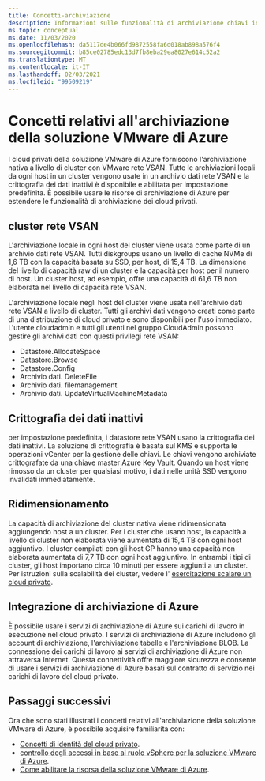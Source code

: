 ```yaml
---
title: Concetti-archiviazione
description: Informazioni sulle funzionalità di archiviazione chiavi in cloud privati della soluzione VMware di Azure.
ms.topic: conceptual
ms.date: 11/03/2020
ms.openlocfilehash: da5117de4b066fd9872558fa6d018ab898a576f4
ms.sourcegitcommit: b85ce02785edc13d7fb8eba29ea8027e614c52a2
ms.translationtype: MT
ms.contentlocale: it-IT
ms.lasthandoff: 02/03/2021
ms.locfileid: "99509219"
---
```

#  <a name="azure-vmware-solution-storage-concepts"></a>Concetti relativi all'archiviazione della soluzione VMware di Azure

I cloud privati della soluzione VMware di Azure forniscono l'archiviazione nativa a livello di cluster con VMware rete VSAN. Tutte le archiviazioni locali da ogni host in un cluster vengono usate in un archivio dati rete VSAN e la crittografia dei dati inattivi è disponibile e abilitata per impostazione predefinita. È possibile usare le risorse di archiviazione di Azure per estendere le funzionalità di archiviazione dei cloud privati.

## <a name="vsan-clusters"></a>cluster rete VSAN

L'archiviazione locale in ogni host del cluster viene usata come parte di un archivio dati rete VSAN. Tutti diskgroups usano un livello di cache NVMe di 1,6 TB con la capacità basata su SSD, per host, di 15,4 TB. La dimensione del livello di capacità raw di un cluster è la capacità per host per il numero di host. Un cluster host, ad esempio, offre una capacità di 61,6 TB non elaborata nel livello di capacità rete VSAN.

L'archiviazione locale negli host del cluster viene usata nell'archivio dati rete VSAN a livello di cluster. Tutti gli archivi dati vengono creati come parte di una distribuzione di cloud privato e sono disponibili per l'uso immediato. L'utente cloudadmin e tutti gli utenti nel gruppo CloudAdmin possono gestire gli archivi dati con questi privilegi rete VSAN:
- Datastore.AllocateSpace
- Datastore.Browse
- Datastore.Config
- Archivio dati. DeleteFile
- Archivio dati. filemanagement
- Archivio dati. UpdateVirtualMachineMetadata

## <a name="data-at-rest-encryption"></a>Crittografia dei dati inattivi

per impostazione predefinita, i datastore rete VSAN usano la crittografia dei dati inattivi. La soluzione di crittografia è basata sul KMS e supporta le operazioni vCenter per la gestione delle chiavi. Le chiavi vengono archiviate crittografate da una chiave master Azure Key Vault. Quando un host viene rimosso da un cluster per qualsiasi motivo, i dati nelle unità SSD vengono invalidati immediatamente.

## <a name="scaling"></a>Ridimensionamento

La capacità di archiviazione del cluster nativa viene ridimensionata aggiungendo host a un cluster. Per i cluster che usano host, la capacità a livello di cluster non elaborata viene aumentata di 15,4 TB con ogni host aggiuntivo. I cluster compilati con gli host GP hanno una capacità non elaborata aumentata di 7,7 TB con ogni host aggiuntivo. In entrambi i tipi di cluster, gli host importano circa 10 minuti per essere aggiunti a un cluster. Per istruzioni sulla scalabilità dei cluster, vedere l' [esercitazione scalare un cloud privato][tutorial-scale-private-cloud].

## <a name="azure-storage-integration"></a>Integrazione di archiviazione di Azure

È possibile usare i servizi di archiviazione di Azure sui carichi di lavoro in esecuzione nel cloud privato. I servizi di archiviazione di Azure includono gli account di archiviazione, l'archiviazione tabelle e l'archiviazione BLOB. La connessione dei carichi di lavoro ai servizi di archiviazione di Azure non attraversa Internet. Questa connettività offre maggiore sicurezza e consente di usare i servizi di archiviazione di Azure basati sul contratto di servizio nei carichi di lavoro del cloud privato.

## <a name="next-steps"></a>Passaggi successivi

Ora che sono stati illustrati i concetti relativi all'archiviazione della soluzione VMware di Azure, è possibile acquisire familiarità con:

- [Concetti di identità del cloud privato](concepts-identity.md).
- [controllo degli accessi in base al ruolo vSphere per la soluzione VMware di Azure](concepts-role-based-access-control.md).
- [Come abilitare la risorsa della soluzione VMware di Azure](enable-azure-vmware-solution.md).

<!-- LINKS - external-->

<!-- LINKS - internal -->
[tutorial-scale-private-cloud]: ./tutorial-scale-private-cloud.md
[concepts-identity]: ./concepts-identity.md
